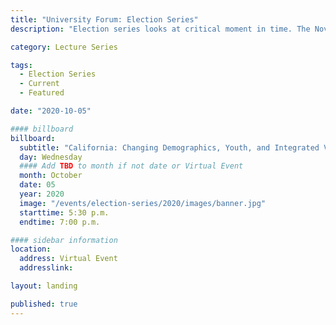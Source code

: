 ```yaml
---
title: "University Forum: Election Series"
description: "Election series looks at critical moment in time. The November 2020 election provides an historic opportunity to shape our future, both in California and the nation"

category: Lecture Series

tags:
  - Election Series
  - Current
  - Featured

date: "2020-10-05"

#### billboard
billboard:
  subtitle: "California: Changing Demographics, Youth, and Integrated Voter Engagement"
  day: Wednesday
  #### Add TBD to month if not date or Virtual Event
  month: October
  date: 05
  year: 2020
  image: "/events/election-series/2020/images/banner.jpg"
  starttime: 5:30 p.m.
  endtime: 7:00 p.m.

#### sidebar information
location:
  address: Virtual Event
  addresslink: 

layout: landing

published: true
---
```




